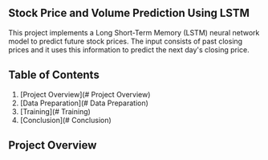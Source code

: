 ## Stock Price and Volume Prediction Using LSTM

This project implements a Long Short-Term Memory (LSTM) neural network model to predict future stock prices. The input consists of past closing prices and it uses this information to predict the next day's closing price. 

## Table of Contents

1. [Project Overview](# Project Overview)
2. [Data Preparation](# Data Preparation)
3. [Training](# Training)
4. [Conclusion](# Conclusion)

## Project Overview <a name="Project Overview"></a>
